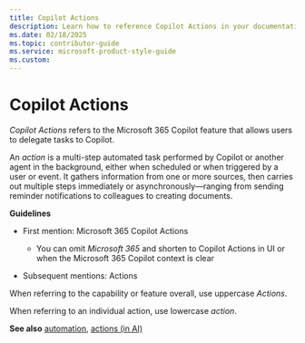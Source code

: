 ```yaml
---
title: Copilot Actions
description: Learn how to reference Copilot Actions in your documentation. 
ms.date: 02/18/2025
ms.topic: contributor-guide
ms.service: microsoft-product-style-guide
ms.custom:
---
```



# Copilot Actions

*Copilot Actions* refers to the Microsoft 365 Copilot feature that allows users to delegate tasks to Copilot. 

An *action* is a multi-step automated task performed by Copilot or another agent in the background, either when scheduled or when triggered by a user or event. It gathers information from one or more sources, then carries out multiple steps immediately or asynchronously—ranging from sending reminder notifications to colleagues to creating documents.

**Guidelines**

- First mention: Microsoft 365 Copilot Actions

    - You can omit *Microsoft 365* and shorten to Copilot Actions in UI or when the Microsoft 365 Copilot context is clear

- Subsequent mentions: Actions

When referring to the capability or feature overall, use uppercase *Actions*.

When referring to an individual action, use lowercase *action*. 


**See also** [automation](~/a_z_names_terms/a/automation.md), [actions (in AI)](~/a_z_names_terms/a/action.md)

